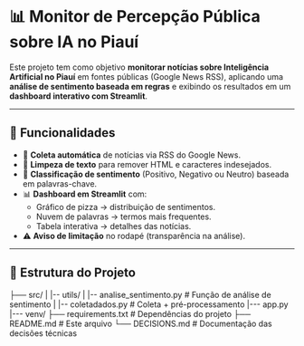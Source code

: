 # 📊 Monitor de Percepção Pública sobre IA no Piauí

Este projeto tem como objetivo **monitorar notícias sobre Inteligência Artificial no Piauí** em fontes públicas (Google News RSS), aplicando uma **análise de sentimento baseada em regras** e exibindo os resultados em um **dashboard interativo com Streamlit**.

---

## 🚀 Funcionalidades
- 🔎 **Coleta automática** de notícias via RSS do Google News.  
- 🧹 **Limpeza de texto** para remover HTML e caracteres indesejados.  
- 🙂 **Classificação de sentimento** (Positivo, Negativo ou Neutro) baseada em palavras-chave.  
- 📊 **Dashboard em Streamlit** com:
  - Gráfico de pizza → distribuição de sentimentos.  
  - Nuvem de palavras → termos mais frequentes.  
  - Tabela interativa → detalhes das notícias.  
- ⚠️ **Aviso de limitação** no rodapé (transparência na análise).  

---

## 📂 Estrutura do Projeto
├── src/
| |-- utils/
|    |-- analise_sentimento.py # Função de análise de sentimento
|    |-- coletadados.py # Coleta + pré-processamento
|--- app.py
|--- venv/
├── requirements.txt # Dependências do projeto
├── README.md # Este arquivo
└── DECISIONS.md # Documentação das decisões técnicas
